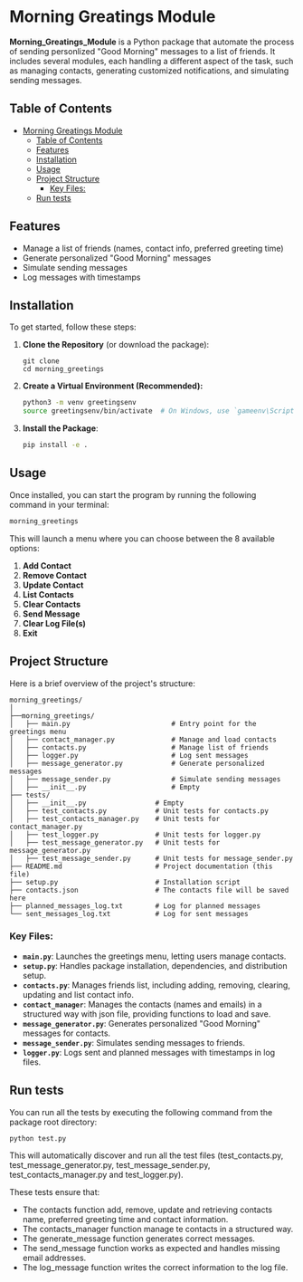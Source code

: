# Morning Greatings Module
**Morning_Greatings_Module** is a Python package that automate the process of sending personlized "Good Morning" messages to a list of friends. It includes several modules, each handling a different aspect of the task, such as managing contacts, generating customized notifications, and simulating sending messages.

## Table of Contents
- [Morning Greatings Module](#morning-greatings-module)
  - [Table of Contents](#table-of-contents)
  - [Features](#features)
  - [Installation](#installation)
  - [Usage](#usage)
  - [Project Structure](#project-structure)
    - [Key Files:](#key-files)
  - [Run tests](#run-tests)

## Features
- Manage a list of friends (names, contact info, preferred greeting time)
- Generate personalized "Good Morning" messages
- Simulate sending messages
- Log messages with timestamps

## Installation
To get started, follow these steps:
1. **Clone the Repository** (or download the package):
   ```   
   git clone
   cd morning_greetings
   ```
2. **Create a Virtual Environment (Recommended):**
   ```bash
   python3 -m venv greetingsenv
   source greetingsenv/bin/activate  # On Windows, use `gameenv\Scripts\activate`
   ```
1. **Install the Package**:
   ```bash
   pip install -e .
   ```
## Usage
Once installed, you can start the program by running the following command in your terminal:

```bash
morning_greetings
```
This will launch a menu where you can choose between the 8 available options:
1. **Add Contact**
2. **Remove Contact**
3. **Update Contact**
4. **List Contacts**
5. **Clear Contacts**
6. **Send Message**
7. **Clear Log File(s)**
8. **Exit**

## Project Structure
Here is a brief overview of the project's structure:
```
morning_greetings/
│
├──morning_greetings/
│   ├── main.py                         # Entry point for the greetings menu
│   ├── contact_manager.py              # Manage and load contacts
│   ├── contacts.py                     # Manage list of friends
│   ├── logger.py                       # Log sent messages
│   ├── message_generator.py            # Generate personalized messages
│   ├── message_sender.py               # Simulate sending messages
│   ├── __init__.py                     # Empty
├── tests/
│   ├── __init__.py                 # Empty
│   ├── test_contacts.py            # Unit tests for contacts.py
│   ├── test_contacts_manager.py    # Unit tests for contact_manager.py
│   ├── test_logger.py              # Unit tests for logger.py
│   ├── test_message_generator.py   # Unit tests for message_generator.py
│   ├── test_message_sender.py      # Unit tests for message_sender.py
├── README.md                       # Project documentation (this file)
├── setup.py                        # Installation script
├── contacts.json                   # The contacts file will be saved here
├── planned_messages_log.txt        # Log for planned messages
└── sent_messages_log.txt           # Log for sent messages
```
### Key Files:
- **`main.py`**: Launches the greetings menu, letting users manage contacts.
- **`setup.py`**: Handles package installation, dependencies, and distribution setup.
- **`contacts.py`**: Manages friends list, including adding, removing, clearing, updating and list contact info.
- **`contact_manager`**: Manages the contacts (names and emails) in a structured way with json file, providing functions to load and save.
- **`message_generator.py`**: Generates personalized "Good Morning" messages for contacts.
- **`message_sender.py`**: Simulates sending messages to friends.
- **`logger.py`**: Logs sent and planned messages with timestamps in log files.

## Run tests
You can run all the tests by executing the following command from the package root directory:

```bash
python test.py
```

This will automatically discover and run all the test files (test_contacts.py, test_message_generator.py, test_message_sender.py, test_contacts_manager.py and test_logger.py).

These tests ensure that:
- The contacts function add, remove, update and retrieving contacts name, preferred greeting time and contact information. 
- The contacts_manager function manage te contacts in a structured way. 
- The generate_message function generates correct messages.
- The send_message function works as expected and handles missing email addresses.
- The log_message function writes the correct information to the log file.

